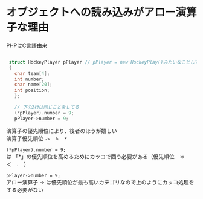 # オブジェクトへの読み込みがアロー演算子な理由

PHPはC言語由来  

```c

 struct HockeyPlayer pPlayer // pPlayer = new HockeyPlay()みたいなことしてる, クラスのインスタンス化みたいな
 {
   char team[4];
   int number;
   char name[20];
   int position;
   }; 
   
   // 下の2行は同じことをしてる
   (*pPlayer).number = 9;
   pPlayer->number = 9;

   ```

   演算子の優先順位により、後者のほうが嬉しい  
   演算子優先順位 `->`　>　`*`


`(*pPlayer).number = 9;`  
は 「*」の優先順位を高めるためにカッコで囲う必要がある（優先順位　＊　＜　.　）  

`pPlayer->number = 9;`  
アロー演算子 -> は優先順位が最も高いカテゴリなので上のようにカッコ処理をする必要がない  